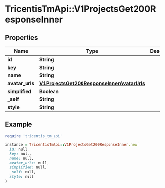 # TricentisTmApi::V1ProjectsGet200ResponseInner

## Properties

| Name | Type | Description | Notes |
| ---- | ---- | ----------- | ----- |
| **id** | **String** |  | [optional] |
| **key** | **String** |  | [optional] |
| **name** | **String** |  | [optional] |
| **avatar_urls** | [**V1ProjectsGet200ResponseInnerAvatarUrls**](V1ProjectsGet200ResponseInnerAvatarUrls.md) |  | [optional] |
| **simplified** | **Boolean** |  | [optional] |
| **_self** | **String** |  | [optional] |
| **style** | **String** |  | [optional] |

## Example

```ruby
require 'tricentis_tm_api'

instance = TricentisTmApi::V1ProjectsGet200ResponseInner.new(
  id: null,
  key: null,
  name: null,
  avatar_urls: null,
  simplified: null,
  _self: null,
  style: null
)
```

